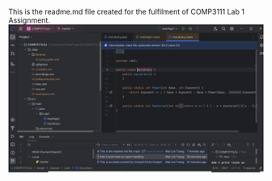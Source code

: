 This is the readme.md file created for the fulfilment of COMP3111 Lab 1 Assignment.
![Screenshot](COMP3111_Lab1_Screenshot.png)